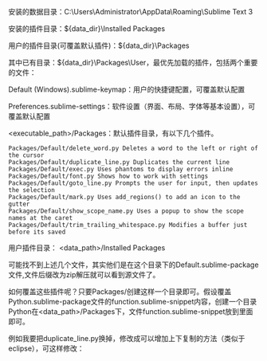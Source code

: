 安装的数据目录：C:\Users\Administrator\AppData\Roaming\Sublime Text 3

安装的插件目录：${data_dir}\Installed Packages

用户的插件目录(可覆盖默认插件)：${data_dir}\Packages

其中已有目录：${data_dir}\Packages\User，最优先加载的插件，包括两个重要的文件：

Default (Windows).sublime-keymap：用户的快捷键配置，可覆盖默认配置

Preferences.sublime-settings：软件设置（界面、布局、字体等基本设置），可覆盖默认配置

<executable_path>/Packages：默认插件目录，有以下几个插件。
```
Packages/Default/delete_word.py Deletes a word to the left or right of the cursor
Packages/Default/duplicate_line.py Duplicates the current line
Packages/Default/exec.py Uses phantoms to display errors inline
Packages/Default/font.py Shows how to work with settings
Packages/Default/goto_line.py Prompts the user for input, then updates the selection
Packages/Default/mark.py Uses add_regions() to add an icon to the gutter
Packages/Default/show_scope_name.py Uses a popup to show the scope names at the caret
Packages/Default/trim_trailing_whitespace.py Modifies a buffer just before its saved
```
用户插件目录： <data_path>/Installed Packages

可能找不到上述几个文件，其实他们是在这个目录下的Default.sublime-package文件,文件后缀改为zip解压就可以看到源文件了。

如何覆盖这些插件呢？只要Packages/<Package Name>创建这样一个目录即可。假设覆盖Python.sublime-package文件的function.sublime-snippet内容，创建一个目录Python在<data_path>/Packages下，文件function.sublime-snippet放到里面即可。

例如我要把duplicate_line.py换掉，修改成可以增加上下复制的方法（类似于eclipse），可这样修改：